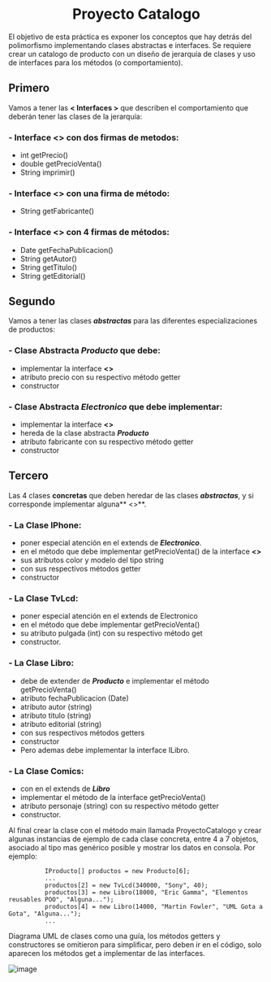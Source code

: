 # <h1 align="center">**Proyecto Catalogo**</h1>

El objetivo de esta práctica es exponer los conceptos que hay detrás del polimorfismo implementando clases abstractas e interfaces.
Se requiere crear un catalogo de producto con un diseño de jerarquía de clases y uso de interfaces para los métodos (o comportamiento).

## <h2>Primero</h2>
Vamos a tener las **< Interfaces >** que describen el comportamiento que deberán tener las clases de la jerarquía:
### - Interface **<<IProducto>>** con dos firmas de metodos:
   * int getPrecio()
   * double getPrecioVenta()
   * String imprimir()
### - Interface **<<IElectronico>>** con una firma de método:
   * String getFabricante()
### - Interface **<<ILibro>>** con 4 firmas de métodos:
   * Date getFechaPublicacion()
   * String getAutor()
   * String getTitulo()
   * String getEditorial()

## <h2>Segundo</h2>
Vamos a tener las clases **_abstractas_** para las diferentes especializaciones de productos:
### - Clase Abstracta **_Producto_** que debe:
   * implementar la interface **<<IProducto>>**
   * atributo precio con su respectivo método getter
   * constructor
### - Clase Abstracta **_Electronico_** que debe implementar:
   * implementar la interface **<<IElectronico>>**
   * hereda de la clase abstracta **_Producto_**
   * atributo fabricante con su respectivo método getter
   *  constructor
     
## <h2>Tercero</h2>
Las 4 clases **concretas** que deben heredar de las clases **_abstractas_**, y si corresponde implementar alguna** <<interface>>**.
### - La Clase **IPhone**:
   * poner especial atención en el extends de **_Electronico_**.
   * en el método que debe implementar getPrecioVenta() de la interface **<<IProducto>>**
   * sus atributos color y modelo del tipo string
   * con sus respectivos métodos getter
   * constructor
### - La Clase **TvLcd**:
   * poner especial atención en el extends de Electronico
   * en el método que debe implementar getPrecioVenta()
   * su atributo pulgada (int) con su respectivo método get
   * constructor.
### - La Clase **Libro**:
   * debe de extender de **_Producto_** e implementar el método getPrecioVenta()
   * atributo fechaPublicacion (Date)
   * atributo autor (string)
   * atributo titulo (string)
   * atributo editorial (string)
   * con sus respectivos métodos getters
   * constructor
   * Pero ademas debe implementar la interface ILibro.
### - La Clase **Comics**:
   * con en el extends de **_Libro_**
   * implementar el método de la interface getPrecioVenta()
   * atributo personaje (string) con su respectivo método getter
   * constructor.
 
Al final crear la clase con el método main llamada ProyectoCatalogo y crear algunas instancias de ejemplo de cada clase concreta, entre 4 a 7 objetos, asociado al tipo mas genérico posible y mostrar los datos en consola. Por ejemplo:

              IProducto[] productos = new Producto[6];
              ...
              productos[2] = new TvLcd(340000, "Sony", 40);
              productos[3] = new Libro(18000, "Eric Gamma", "Elementos reusables POO", "Alguna...");
              productos[4] = new Libro(14000, "Martin Fowler", "UML Gota a Gota", "Alguna...");
              ...

Diagrama UML de clases como una guía, los métodos getters y constructores se omitieron para simplificar, pero deben ir en el código, solo aparecen los métodos get a implementar de las interfaces.

  ![image](https://github.com/CCrisstian/TAREA_Proyecto_Catalogo_INTERFACES/assets/111469216/cac3d9bf-b4d6-4d0f-a483-6b65ee4b94c0)
